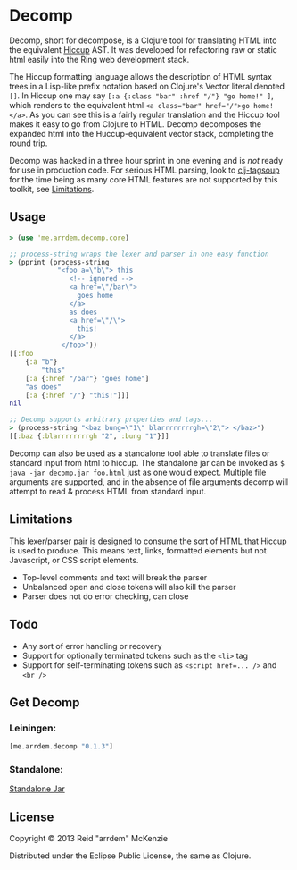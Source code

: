 # Decomp

Decomp, short for decompose, is a Clojure tool for translating HTML into the
equivalent [Hiccup](https://github.com/weavejester/hiccup) AST. It was
developed for refactoring raw or static html easily into the Ring web
development stack.

The Hiccup formatting language allows the description of HTML syntax trees in
a Lisp-like prefix notation based on Clojure's Vector literal denoted `[]`. In
Hiccup one may say `[:a {:class "bar" :href "/"} "go home!" ]`, which renders
to the equivalent html `<a class="bar" href="/">go home!</a>`. As you can see
this is a fairly regular translation and the Hiccup tool makes it easy to go 
from Clojure to HTML. Decomp decomposes the expanded html into the 
Huccup-equivalent vector stack, completing the round trip.

Decomp was hacked in a three hour sprint in one evening and is _not_ ready for
use in production code. For serious HTML parsing, look to 
[clj-tagsoup](https://github.com/nathell/clj-tagsoup) for the time being as
many core HTML features are not supported by this toolkit, see 
[Limitations](#-limitations-).

## Usage

```clojure
> (use 'me.arrdem.decomp.core)

;; process-string wraps the lexer and parser in one easy function
> (pprint (process-string
            "<foo a=\"b\"> this
               <!-- ignored -->
               <a href=\"/bar\">
                 goes home
               </a>
               as does
               <a href=\"/\">
                 this!
               </a>
             </foo>"))
[[:foo
    {:a "b"}
        "this"
    [:a {:href "/bar"} "goes home"]
    "as does"
    [:a {:href "/"} "this!"]]]
nil

;; Decomp supports arbitrary properties and tags...
> (process-string "<baz bung=\"1\" blarrrrrrrrgh=\"2\"> </baz>")
[[:baz {:blarrrrrrrrgh "2", :bung "1"}]]
```

Decomp can also be used as a standalone tool able to translate files or standard
input from html to hiccup. The standalone jar can be invoked as
`$ java -jar decomp.jar foo.html` just as one would expect. Multiple file
arguments are supported, and in the absence of file arguments decomp will
attempt to read & process HTML from standard input.

<h2 id="limitations"> Limitations </h2>
This lexer/parser pair is designed to consume the sort of HTML that Hiccup is
used to produce. This means text, links, formatted elements but not Javascript,
or CSS script elements.

- Top-level comments and text will break the parser
- Unbalanced open and close tokens will also kill the parser
- Parser does not do error checking, </foo> can close <bar>

## Todo
- Any sort of error handling or recovery
- Support for optionally terminated tokens such as the `<li>` tag
- Support for self-terminating tokens such as `<script href=... />` and `<br />`

## Get Decomp

### Leiningen:
```Clojure
[me.arrdem.decomp "0.1.3"]
```

### Standalone:
[Standalone Jar](https://raw.github.com/arrdem/decomp/master/decomp.jar)

## License

Copyright © 2013 Reid "arrdem" McKenzie

Distributed under the Eclipse Public License, the same as Clojure.
